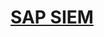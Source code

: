# [SAP SIEM](https://help.sap.com/docs/SAP_CUSTOMER_DATA_CLOUD/8b8d6fffe113457094a17701f63e3d6a/4143815a70b21014bbc5a10ce4041860.html)
